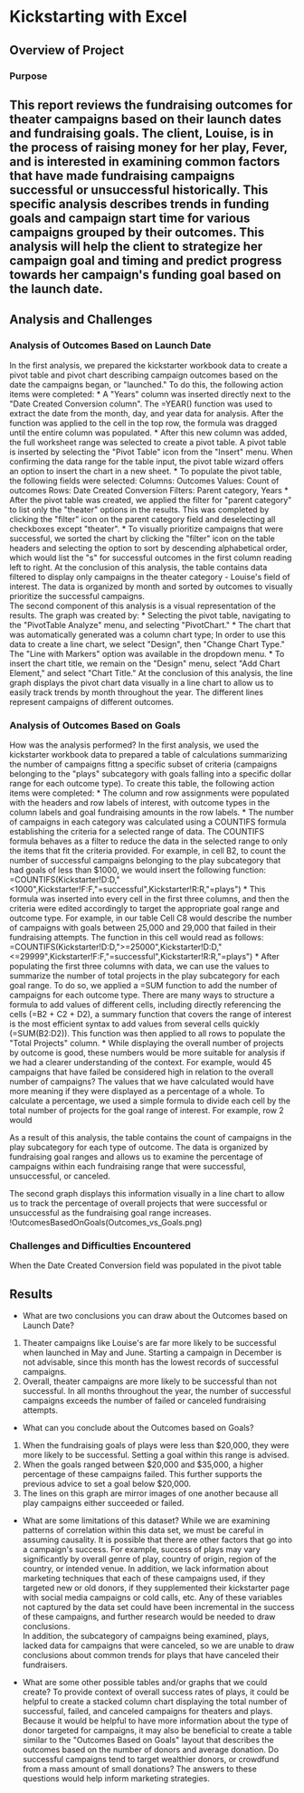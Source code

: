 # Kickstarting with Excel

## Overview of Project

### Purpose
This report reviews the fundraising outcomes for theater campaigns based on their launch dates and fundraising goals. The client, Louise, is in the process of raising money for her play, Fever, and is interested in examining common factors that have made fundraising campaigns successful or unsuccessful historically. This specific analysis describes trends in funding goals and campaign start time for various campaigns grouped by their outcomes. This analysis will help the client to strategize her campaign goal and timing and predict progress towards her campaign's funding goal based on the launch date.
-
## Analysis and Challenges

### Analysis of Outcomes Based on Launch Date
In the first analysis, we prepared the kickstarter workbook data to create a pivot table and pivot chart describing campaign outcomes based on the date the campaigns began, or "launched." To do this, the following action items were completed:
    * A "Years" column was inserted directly next to the "Date Created Conversion column". The =YEAR() function was used to extract the date from the month, day, and year data for analysis. After the function was applied to the cell in the top row, the formula was dragged until the entire column was populated.
    * After this new column was added, the full worksheet range was selected to create a pivot table. A pivot table is inserted by selecting the "Pivot Table" icon from the "Insert" menu. When confirming the data range for the table input, the pivot table wizard offers an option to insert the chart in a new sheet. 
    * To populate the pivot table, the following fields were selected:
        Columns: Outcomes
        Values: Count of outcomes
        Rows: Date Created Conversion
        Filters: Parent category, Years
    * After the pivot table was created, we applied the filter for "parent category" to list only the "theater" options in the results. This was completed by clicking the "filter" icon on the parent category field and deselecting all checkboxes except "theater".
    * To visually prioritize campaigns that were successful, we sorted the chart by clicking the "filter" icon on the table headers and selecting the option to sort by descending alphabetical order, which would list the "s" for successful outcomes in the first column reading left to right. 
At the conclusion of this analysis, the table contains data filtered to display only campaigns in the theater category - Louise's field of interest. The data is organized by month and sorted by outcomes to visually prioritize the successful campaigns.  
The second component of this analysis is a visual representation of the results. The graph was created by: 
    *   Selecting the pivot table, navigating to the "PivotTable Analyze" menu, and selecting "PivotChart." 
    *   The chart that was automatically generated was a column chart type; In order to use this data to create a line chart, we select "Design", then "Change Chart Type." The "Line with Markers" option was available in the dropdown menu.
    *   To insert the chart title, we remain on the "Design" menu, select "Add Chart Element," and select "Chart Title."
At the conclusion of this analysis, the line graph displays the pivot chart data visually in a line chart to allow us to easily track trends by month throughout the year. The different lines represent campaigns of different outcomes. 

### Analysis of Outcomes Based on Goals
How was the analysis performed?
In the first analysis, we used the kickstarter workbook data to prepared a table of calculations summarizing the number of campaigns fittng a specific subset of criteria (campaigns belonging to the "plays" subcategory with goals falling into a specific dollar range for each outcome type). To create this table, the following action items were completed:
    *   The column and row assignments were populated with the headers and row labels of interest, with outcome types in the column labels and goal fundraising amounts in the row labels.
    *   The number of campaigns in each category was calculated using a COUNTIFS formula establishing the criteria for a selected range of data. The COUNTIFS formula behaves as a filter to reduce the data in the selected range to only the items that fit the criteria provided. For example, in cell B2, to count the number of successful campaigns belonging to the play subcategory that had goals of less than $1000, we would insert the following function:
                =COUNTIFS(Kickstarter!D:D,"<1000",Kickstarter!F:F,"=successful",Kickstarter!R:R,"=plays")
    *   This formula was inserted into every cell in the first three columns, and then the criteria were edited accordingly to target the appropriate goal range and outcome type. For example, in our table Cell C8 would describe the number of campaigns with goals between 25,000 and 29,000 that failed in their fundraising attempts. The function in this cell would read as follows:
                =COUNTIFS(Kickstarter!D:D,">=25000",Kickstarter!D:D,"<=29999",Kickstarter!F:F,"=successful",Kickstarter!R:R,"=plays")
    *   After populating the first three columns with data, we can use the values to summarize the number of total projects in the play subcategory for each goal range. To do so, we applied a =SUM function to add the number of campaigns for each outcome type. There are many ways to structure a formula to add values of different cells, including directly referencing the cells (=B2 + C2 + D2), a summary function that covers the range of interest is the most efficient syntax to add values from several cells quickly (=SUM(B2:D2)). This function was then applied to all rows to populate the "Total Projects" column.
    *   While displaying the overall number of projects by outcome is good, these numbers would be more suitable for analysis if we had a clearer understanding of the context. For example, would 45 campaigns that have failed be considered high in relation to the overall number of campaigns? The values that we have calculated would have more meaning if they were displayed as a percentage of a whole. To calculate a percentage, we used a simple formula to divide each cell by the total number of projects for the goal range of interest. For example, row 2 would 
                
As a result of this analysis, the table contains the count of campaigns in the play subcategory for each type of outcome. The data is organized by fundraising goal ranges and allows us to examine the percentage of campaigns within each fundraising range that were successful, unsuccessful, or canceled.

The second graph displays this information visually in a line chart to allow us to track the percentage of overall projects that were successful or unsuccessful as the fundraising goal range increases.  
!OutcomesBasedOnGoals(Outcomes_vs_Goals.png)
### Challenges and Difficulties Encountered
When the Date Created Conversion field was populated in the pivot table

## Results

- What are two conclusions you can draw about the Outcomes based on Launch Date?
1. Theater campaigns like Louise's are far more likely to be successful when launched in May and June. Starting a campaign in December is not advisable, since this month has the lowest records of successful campaigns.
2. Overall, theater campaigns are more likely to be successful than not successful. In all months throughout the year, the number of successful campaigns exceeds the number of failed or canceled fundraising attempts.

- What can you conclude about the Outcomes based on Goals?
1. When the fundraising goals of plays were less than $20,000, they were more likely to be successful. Setting a goal within this range is advised.
2. When the goals ranged between $20,000 and $35,000, a higher percentage of these campaigns failed. This further supports the previous advice to set a goal below $20,000.
3. The lines on this graph are mirror images of one another because all play campaigns either succeeded or failed.

- What are some limitations of this dataset?
While we are examining patterns of correlation within this data set, we must be careful in assuming causality. It is possible that there are other factors that go into a campaign's success. For example, success of plays may vary significantly by overall genre of play, country of origin, region of the country, or intended venue. In addition, we lack information about marketing techniques that each of these campaigns used, if they targeted new or old donors, if they supplemented their kickstarter page with social media campaigns or cold calls, etc. Any of these variables not captured by the data set could have been incremental in the success of these campaigns, and further research would be needed to draw conclusions.   
In addition, the subcategory of campaigns being examined, plays, lacked data for campaigns that were canceled, so we are unable to draw conclusions about common trends for plays that have canceled their fundraisers. 

- What are some other possible tables and/or graphs that we could create?
To provide context of overall success rates of plays, it could be helpful to create a stacked column chart displaying the total number of successful, failed, and canceled campaigns for theaters and plays. 
Because it would be helpful to have more information about the type of donor targeted for campaigns, it may also be beneficial to create a table similar to the "Outcomes Based on Goals" layout that describes the outcomes based on the number of donors and average donation. Do successful campaigns tend to target wealthier donors, or crowdfund from a mass amount of small donations? The answers to these questions would help inform marketing strategies. 
